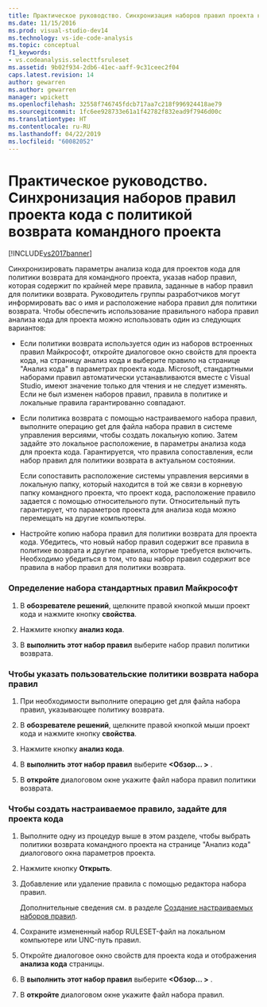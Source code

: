 ```yaml
---
title: Практическое руководство. Синхронизация наборов правил проекта кода с политикой возврата командного проекта | Документация Майкрософт
ms.date: 11/15/2016
ms.prod: visual-studio-dev14
ms.technology: vs-ide-code-analysis
ms.topic: conceptual
f1_keywords:
- vs.codeanalysis.selecttfsruleset
ms.assetid: 9b02f934-2db6-41ec-aaff-9c31ceec2f04
caps.latest.revision: 14
author: gewarren
ms.author: gewarren
manager: wpickett
ms.openlocfilehash: 32558f746745fdcb717aa7c218f996924418ae79
ms.sourcegitcommit: 1fc6ee928733e61a1f42782f832ead9f7946d00c
ms.translationtype: HT
ms.contentlocale: ru-RU
ms.lasthandoff: 04/22/2019
ms.locfileid: "60082052"
---
```

# <a name="how-to-synchronize-code-project-rule-sets-with-team-project-check-in-policy"></a>Практическое руководство. Синхронизация наборов правил проекта кода с политикой возврата командного проекта
[!INCLUDE[vs2017banner](../includes/vs2017banner.md)]

Синхронизировать параметры анализа кода для проектов кода для политики возврата для командного проекта, указав набор правил, которая содержит по крайней мере правила, заданные в набор правил для политики возврата. Руководитель группы разработчиков могут информировать вас о имя и расположение набора правил для политики возврата. Чтобы обеспечить использование правильного набора правил анализа кода для проекта можно использовать один из следующих вариантов:  
  
- Если политики возврата используется один из наборов встроенных правил Майкрософт, откройте диалоговое окно свойств для проекта кода, на страницу анализ кода и выберите правило на странице "Анализ кода" в параметрах проекта кода. Microsoft, стандартными наборами правил автоматически устанавливаются вместе с Visual Studio, имеют значение только для чтения и не следует изменять. Если не был изменен наборов правил, правила в политике и локальные правила гарантированно совпадают.  
  
- Если политика возврата с помощью настраиваемого набора правил, выполните операцию get для файла набора правил в системе управления версиями, чтобы создать локальную копию. Затем задайте это локальное расположение, в параметры анализа кода для проекта кода. Гарантируется, что правила сопоставления, если набор правил для политики возврата в актуальном состоянии.  
  
     Если сопоставить расположение системы управления версиями в локальную папку, который находится в той же связи в корневую папку командного проекта, что проект кода, расположение правило задается с помощью относительного пути. Относительный путь гарантирует, что параметров проекта для анализа кода можно перемещать на другие компьютеры.  
  
- Настройте копию набора правил для политики возврата для проекта кода. Убедитесь, что новый набор правил содержит все правила в политике возврата и другие правила, которые требуется включить. Необходимо убедиться в том, что ваш набор правил содержит все правила в набор правил для политики возврата.  
  
### <a name="to-specify-a-microsoft-standard-rule-set"></a>Определение набора стандартных правил Майкрософт  
  
1. В **обозревателе решений**, щелкните правой кнопкой мыши проект кода и нажмите кнопку **свойства**.  
  
2. Нажмите кнопку **анализ кода**.  
  
3. В **выполнить этот набор правил** выберите набор правил политики возврата.  
  
### <a name="to-specify-a-custom-check-in-policy-rule-set"></a>Чтобы указать пользовательские политики возврата набора правил  
  
1. При необходимости выполните операцию get для файла набора правил, указывающее политику возврата.  
  
2. В **обозревателе решений**, щелкните правой кнопкой мыши проект кода и нажмите кнопку **свойства**.  
  
3. Нажмите кнопку **анализ кода**.  
  
4. В **выполнить этот набор правил** выберите  **\<Обзор... >** .  
  
5. В **откройте** диалоговом окне укажите файл набора правил политики возврата.  
  
### <a name="to-create-a-custom-rule-set-for-a-code-project"></a>Чтобы создать настраиваемое правило, задайте для проекта кода  
  
1. Выполните одну из процедур выше в этом разделе, чтобы выбрать политики возврата командного проекта на странице "Анализ кода" диалогового окна параметров проекта.  
  
2. Нажмите кнопку **Открыть**.  
  
3. Добавление или удаление правила с помощью редактора набора правил.  
  
     Дополнительные сведения см. в разделе [Создание настраиваемых наборов правил](../code-quality/creating-custom-code-analysis-rule-sets.md).  
  
4. Сохраните измененный набор RULESET-файл на локальном компьютере или UNC-путь правил.  
  
5. Откройте диалоговое окно свойств для проекта кода и отображения **анализа кода** страницы.  
  
6. В **выполнить этот набор правил** выберите  **\<Обзор... >** .  
  
7. В **откройте** диалоговом окне укажите файл набора правил.
